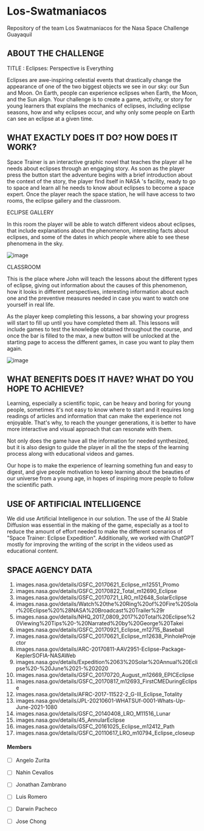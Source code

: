 # Los-Swatmaniacos
Repository of the team Los Swatmaniacos for the Nasa Space Challenge Guayaquil

<h2> ABOUT THE CHALLENGE </h2> 
TITLE : Eclipses: Perspective is Everything


Eclipses are awe-inspiring celestial events that drastically change the appearance of one of the two biggest objects we see in our sky: our Sun and Moon. On Earth, people can experience eclipses when Earth, the Moon, and the Sun align. Your challenge is to create a game, activity, or story for young learners that explains the mechanics of eclipses, including eclipse seasons, how and why eclipses occur, and why only some people on Earth can see an eclipse at a given time.

<h2> WHAT EXACTLY DOES IT DO? HOW DOES IT WORK? </h2> 

Space Trainer is an interactive graphic novel that teaches the player all he needs about eclipses through an engaging story. As soon as the player press the button start the adventure begins with a brief introduction about the context of the story, the player find itself in NASA 's facility, ready to go to space and learn all he needs to know about eclipses to become a space expert. Once the player reach the space station, he will have access to two rooms, the eclipse gallery and the classroom.

ECLIPSE GALLERY


In this room the player will be able to watch different videos about eclipses, that include explanations about the phenomenon, interesting facts about eclipses, and some of the dates in which people where able to see these phenomena in the sky.

![image](https://github.com/Jonthz/Los-Swatmaniacos/assets/127569039/a6612b23-b46a-43e4-97e9-f235efef3198)

CLASSROOM

This is the place where John will teach the lessons about the different types of eclipse, giving out information about the causes of this phenomenon, how it looks in different perspectives, interesting information about each one and the preventive measures needed in case you want to watch one yourself in real life.

As the player keep completing this lessons, a bar showing your progress will start to fill up until you have completed them all. This lessons will include games to test the knowledge obtained throughout the course, and once the bar is filled to the max, a new button will be unlocked at the starting page to access the different games, in case you want to play them again.

![image](https://github.com/Jonthz/Los-Swatmaniacos/assets/127569039/b24b09bd-0cff-45b5-b356-33c74bb7d762)


<h2>WHAT BENEFITS DOES IT HAVE? WHAT DO YOU HOPE TO ACHIEVE?</h2> 

Learning, especially a scientific topic, can be heavy and boring for young people, sometimes it's not easy to know where to start and it requires long readings of articles and information that can make the experience not enjoyable. That's why, to reach the younger generations, it is better to have more interactive and visual approach that can resonate with them.

Not only does the game have all the information for needed synthesized, but it is also design to guide the player in all the the steps of the learning process along with educational videos and games.

Our hope is to make the experience of learning something fun and easy to digest, and give people motivation to keep learning about the beauties of our universe from a young age, in hopes of inspiring more people to follow the scientific path.

<h2> USE OF ARTIFICIAL INTELLIGENCE </h2> 

We did use Artificial Intelligence in our solution. The use of the AI Stable Diffusion was essential in the making of the game, especially as a tool to reduce the amount of effort needed to make the different scenarios of "Space Trainer: Eclipse Expedition". Additionally, we worked with ChatGPT mostly for improving the writing of the script in the videos used as educational content.

<h2> SPACE AGENCY DATA </h2> 

1. images.nasa.gov/details/GSFC_20170621_Eclipse_m12551_Promo
2. images.nasa.gov/details/GSFC_20170822_Total_m12690_Eclipse
3. images.nasa.gov/details/GSFC_20170721_LRO_m12648_SolarEclipse
4. images.nasa.gov/details/Watch%20the%20Ring%20of%20Fire%20Solar%20Eclipse%20%28NASA%20Broadcast%20Trailer%29r
5. images.nasa.gov/details/NHQ_2017_0809_2017%20Total%20Eclipse%20Viewing%20Tips%20-%20Narrated%20by%20George%20Takei
6. images.nasa.gov/details/GSFC_20170921_Eclipse_m12715_Baseball
7. images.nasa.gov/details/GSFC_20170621_Eclipse_m12638_PinholeProjector
8. images.nasa.gov/details/ARC-20170811-AAV2951-Eclipse-Package-KeplerSOFIA-NASAWeb
9. images.nasa.gov/details/Expedition%2063%20Solar%20Annual%20Eclipse%20-%20June%2021-%202020
10. images.nasa.gov/details/GSFC_20170720_August_m12669_EPICEclipse
11. images.nasa.gov/details/GSFC_20170817_m12693_FirstCMEDuringEclipse
12. images.nasa.gov/details/AFRC-2017-11522-2_G-III_Eclipse_Totality
13. images.nasa.gov/details/JPL-20210601-WHATSUf-0001-Whats-Up-June-2021-1080
14. images.nasa.gov/details/GSFC_20140408_LRO_M11516_Lunar
15. images.nasa.gov/details/45_AnnularEclipse
16. images.nasa.gov/details/GSFC_20161025_Eclipse_m12412_Path
17. images.nasa.gov/details/GSFC_20110617_LRO_m10794_Eclipse_closeup


<h4>Members</h4>
 
- [ ] Angelo Zurita
- [ ] Nahin Cevallos
- [ ] Jonathan Zambrano
- [ ] Luis Romero
- [ ] Darwin Pacheco
- [ ] Jose Chong



